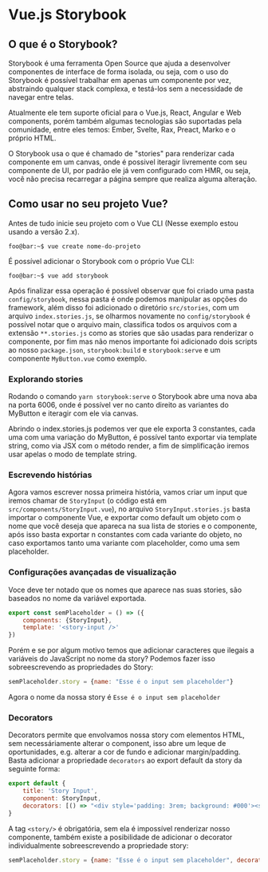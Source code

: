 # Vue.js Storybook

## O que é o Storybook?

Storybook é uma ferramenta Open Source que ajuda a desenvolver componentes de interface de forma isolada, ou seja, com o uso do Storybook é possível trabalhar em apenas um componente por vez, abstraindo qualquer stack complexa, e testá-los sem a necessidade de navegar entre telas.

Atualmente ele tem suporte oficial para o Vue.js, React, Angular e Web components, porém também algumas tecnologias são suportadas pela comunidade, entre eles temos: Ember, Svelte, Rax, Preact, Marko e o próprio HTML.

O Storybook usa o que é chamado de "stories" para renderizar cada componente em um canvas, onde é possivel iteragir livremente com seu componente de UI, por padrão ele já vem configurado com HMR, ou seja, você não precisa recarregar a página sempre que realiza alguma alteração. 

## Como usar no seu projeto Vue?

Antes de tudo inicie seu projeto com o Vue CLI (Nesse exemplo estou usando a versão 2.x).
```properties
foo@bar:~$ vue create nome-do-projeto
```

É possível adicionar o Storybook com o próprio Vue CLI:
```properties
foo@bar:~$ vue add storybook
```

Após finalizar essa operação é possível observar que foi criado uma pasta `config/storybook`, nessa pasta é onde podemos manipular as opções do framework, além disso foi adicionado o diretório `src/stories`, com um arquivo `index.stories.js`, se olharmos novamente no `config/storybook` é possível notar que o arquivo main, classifica todos os arquivos com a extensão `**.stories.js` como as stories que são usadas para renderizar o componente, por fim mas não menos importante foi adicionado dois scripts ao nosso `package.json`, `storybook:build` e `storybook:serve` e um componente `MyButton.vue` como exemplo.


### Explorando stories

Rodando o comando `yarn storybook:serve` o Storybook abre uma nova aba na porta 6006, onde é possível ver no canto direito as variantes do MyButton e iteragir com ele via canvas.

Abrindo o index.stories.js podemos ver que ele exporta 3 constantes, cada uma com uma variação do MyButton, é possível tanto exportar via template string, como via JSX com o método render, a fim de simplificação iremos usar apelas o modo de template string.

### Escrevendo histórias

Agora vamos escrever nossa primeira história, vamos criar um input que iremos chamar de `StoryInput` (o código está em `src/components/StoryInput.vue`), no arquivo `StoryInput.stories.js` basta importar o componente Vue, e exportar como default um objeto com o nome que você deseja que apareca na sua lista de stories e o componente, após isso basta exportar n constantes com cada variante do objeto, no caso exportamos tanto uma variante com placeholder, como uma sem placeholder.

### Configurações avançadas de visualização

Voce deve ter notado que os nomes que aparece nas suas stories, são baseados no nome da variável exportada.

```js
export const semPlaceholder = () => ({
    components: {StoryInput},
    template: '<story-input />'
})
```

Porém e se por algum motivo temos que adicionar caracteres que ilegais a variáveis do JavaScript no nome da story? Podemos fazer isso sobreescrevendo as propriedades do Story:

```js
semPlaceholder.story = {name: "Esse é o input sem placeholder"}
```

Agora o nome da nossa story é `Esse é o input sem placeholder`

### Decorators

Decorators permite que envolvamos nossa story com elementos HTML, sem necessáriamente alterar o component, isso abre um leque de oportunidades, e.g. alterar a cor de fundo e adicionar margin/padding. Basta adicionar a propriedade `decorators` ao export default da story da seguinte forma:

```javascript
export default {
    title: 'Story Input',
    component: StoryInput,
    decorators: [() => "<div style='padding: 3rem; background: #000'><story/></div>"]
}
```

A tag `<story/>` é obrigatória, sem ela é impossível renderizar nosso componente, também existe a posibilidade de adicionar o decorator individualmente sobreescrevendo a propriedade story:

```javascript
semPlaceholder.story = {name: "Esse é o input sem placeholder", decorators: [() => "<div style='padding: 3rem; background: #000'><story/></div>"]}
```


